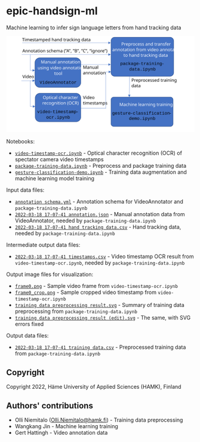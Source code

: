 # epic-handsign-ml
Machine learning to infer sign language letters from hand tracking data

<img alt="Preprocessing worklfow" src="preprocessing workflow.svg"/>

Notebooks:
- <a href="video-timestamp-ocr.ipynb">`video-timestamp-ocr.ipynb`</a> - Optical character recognition (OCR) of spectator camera video timestamps
- <a href="package-training-data.ipynb">`package-training-data.ipynb`</a> - Preprocess and package training data
- <a href="gesture-classification-demo.ipynb">`gesture-classification-demo.ipynb`</a> - Training data augmentation and machine learning model training

Input data files:
- <a href="annotation schema.yml">`annotation schema.yml`</a> - Annotation schema for VideoAnnotator and `package-training-data.ipynb`
- <a href="2022-03-18 17-07-41 annotation.json">`2022-03-18 17-07-41 annotation.json`</a> - Manual annotation data from VideoAnnotator, needed by `package-training-data.ipynb`
- <a href="2022-03-18 17-07-41 hand tracking data.csv">`2022-03-18 17-07-41 hand tracking data.csv`</a> - Hand tracking data, needed by `package-training-data.ipynb`

Intermediate output data files:
- <a href="2022-03-18 17-07-41 timestamps.csv">`2022-03-18 17-07-41 timestamps.csv`</a> - Video timestamp OCR result from `video-timestamp-ocr.ipynb`, needed by `package-training-data.ipynb`

Output image files for visualization:
- <a href="frame0.png">`frame0.png`</a> - Sample video frame from `video-timestamp-ocr.ipynb`
- <a href="frame0_crop.png">`frame0_crop.png`</a> - Sample cropped video timestamp from `video-timestamp-ocr.ipynb`
- <a href="training data preprocessing result.svg">`training data preprocessing result.svg`</a> - Summary of training data preprocessing from `package-training-data.ipynb`
- <a href="training data preprocessing result (edit).svg">`training data preprocessing result (edit).svg`</a> - The same, with SVG errors fixed

Output data files:
- <a href="2022-03-18 17-07-41 training data.csv">`2022-03-18 17-07-41 training data.csv`</a> - Preprocessed training data from `package-training-data.ipynb`

## Copyright

Copyright 2022, Häme University of Applied Sciences (HAMK), Finland

## Authors' contributions

- Olli Niemitalo (Olli.Niemitalo@hamk.fi) - Training data preprocessing
- Wangkang Jin - Machine learning training
- Gert Hattingh - Video annotation data

